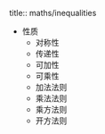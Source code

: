 title:: maths/inequalities

- 性质
  - 对称性
  - 传递性
  - 可加性
  - 可乘性
  - 加法法则
  - 乘法法则
  - 乘方法则
  - 开方法则